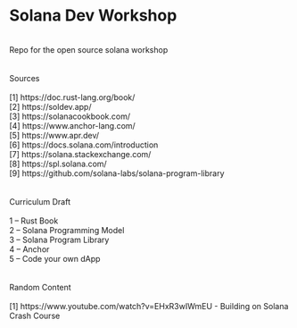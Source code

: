 # Solana Dev Workshop
<br />
Repo for the open source solana workshop <br />
<br />
<br />
Sources <br />
<br />
[1] https://doc.rust-lang.org/book/ <br />
[2] https://soldev.app/ <br />
[3] https://solanacookbook.com/ <br />
[4] https://www.anchor-lang.com/ <br />
[5] https://www.apr.dev/ <br />
[6] https://docs.solana.com/introduction <br />
[7] https://solana.stackexchange.com/ <br />
[8] https://spl.solana.com/ <br />
[9] https://github.com/solana-labs/solana-program-library <br />
<br />
<br />
Curriculum Draft <br />
<br />
1 – Rust Book <br />
2 – Solana Programming Model <br />
3 – Solana Program Library <br />
4 – Anchor <br />
5 – Code your own dApp <br />
<br />
<br />
Random Content <br />
<br />
[1] https://www.youtube.com/watch?v=EHxR3wIWmEU -  Building on Solana Crash Course <br />
